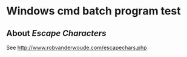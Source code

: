 # Windows cmd batch program test

## About _Escape Characters_
See http://www.robvanderwoude.com/escapechars.php